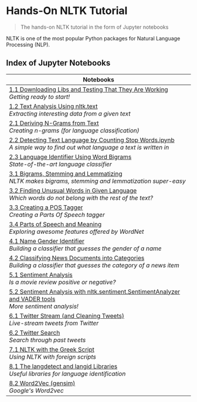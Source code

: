 # Hands-On NLTK Tutorial
> The hands-on NLTK tutorial in the form of Jupyter notebooks

NLTK is one of the most popular Python packages for Natural Language Processing (NLP).

## Index of Jupyter Notebooks
|Notebooks|
|---|
|[1.1 Downloading Libs and Testing That They Are Working](1-1-Downloading-Libs-and-Testing-That-They-Are-Working.ipynb)<br>*Getting ready to start!*|
|[1.2 Text Analysis Using nltk.text](1-2-Text-Analysis-Using-nltk.text.ipynb)<br>*Extracting interesting data from a given text*|
|[2.1 Deriving N-Grams from Text](2-1-Deriving-N-Grams-from-Text.ipynb)<br>*Creating n-grams (for language classification)*|
|[2.2 Detecting Text Language by Counting Stop Words.ipynb](2-2-Detecting-Text-Language-by-Counting-Stop-Words.ipynb)<br>*A simple way to find out what language a text is written in*|
|[2.3 Language Identifier Using Word Bigrams](2-3-Language-Identifier-Using-Word-Bigrams.ipynb)<br>*State-of-the-art language classifier*|
|[3.1 Bigrams, Stemming and Lemmatizing](3-1-Bigrams-Stemming-and-Lemmatizing.ipynb)<br>*NLTK makes bigrams, stemming and lemmatization super-easy*|
|[3.2 Finding Unusual Words in Given Language](3-2-Finding-Unusual-Words-in-Given-Language.ipynb)<br>*Which words do not belong with the rest of the text?*|
|[3.3 Creating a POS Tagger](3-3-Creating-a-POS-Tagger.ipynb)<br>*Creating a Parts Of Speech tagger*|
|[3.4 Parts of Speech and Meaning](3-4-Parts-of-Speech-and-Meaning.ipynb)<br>*Exploring awesome features offered by WordNet*|
|[4.1 Name Gender Identifier](4-1-Name-Gender-Identifier.ipynb)<br>*Building a classifier that guesses the gender of a name*|
|[4.2 Classifying News Documents into Categories](4-2-Classifying-News-Documents-into-Categories.ipynb)<br>*Building a classifier that guesses the category of a news item*|
|[5.1 Sentiment Analysis](5-1-Sentiment-Analysis.ipynb)<br>*Is a movie review positive or negative?*|
|[5.2 Sentiment Analysis with nltk.sentiment.SentimentAnalyzer and VADER tools](5-2-Sentiment-Analysis-with-nltk.sentiment.SentimentAnalyzer-and-VADER-tools.ipynb)<br>*More sentiment analysis!*|
|[6.1 Twitter Stream (and Cleaning Tweets)](6-1-Twitter-Stream-and-Cleaning-Tweets.ipynb)<br>*Live-stream tweets from Twitter*|
|[6.2 Twitter Search](6-2-Twitter-Search.ipynb)<br>*Search through past tweets*|
|[7.1 NLTK with the Greek Script](7-1-NLTK-with-the-Greek-Script.ipynb)<br>*Using NLTK with foreign scripts*|
|[8.1 The langdetect and langid Libraries](8-1-The-langdetect-and-langid-Libraries.ipynb)<br>*Useful libraries for language identification*|
|[8.2 Word2Vec (gensim)](8-2-Word2vec-(gensim).ipynb)<br>*Google's Word2vec*|
